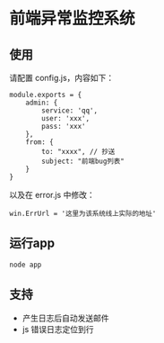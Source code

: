 前端异常监控系统
======

## 使用

请配置 config.js，内容如下：

```
module.exports = {
    admin: {
        service: 'qq',
        user: 'xxx',
        pass: 'xxx'
    },
    from: {
        to: "xxxx", // 抄送
        subject: "前端bug列表"
    }
}
```

以及在 error.js 中修改：

```
win.ErrUrl = '这里为该系统线上实际的地址'
```

## 运行app

```
node app
```

## 支持

+ 产生日志后自动发送邮件
+ js 错误日志定位到行
